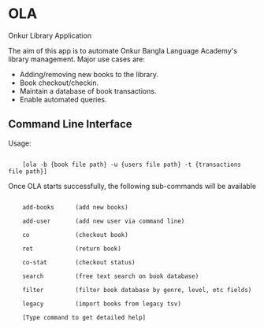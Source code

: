 # OLA
Onkur Library Application

The aim of this app is to automate Onkur Bangla Language Academy's library management. Major use cases are:
- Adding/removing new books to the library.
- Book checkout/checkin.
- Maintain a database of book transactions.
- Enable automated queries.

## Command Line Interface

Usage:<br/>
<pre><code>
	[ola -b {book file path} -u {users file path} -t {transactions file path}]
</pre></code>

Once OLA starts successfully, the following sub-commands will be available<br/>

<pre><code>
	add-books      (add new books)<br/>
	add-user       (add new user via command line)<br/>
	co             (checkout book)<br/>
	ret            (return book)<br/>
	co-stat        (checkout status)<br/>
	search         (free text search on book database)<br/>
	filter         (filter book database by genre, level, etc fields)<br/>
	legacy         (import books from legacy tsv)<br/>
	[Type command to get detailed help]<br/>
</pre></code>


